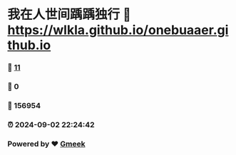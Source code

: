 # 我在人世间踽踽独行 :link: https://wlkla.github.io/onebuaaer.github.io 
### :page_facing_up: [11](https://wlkla.github.io/onebuaaer.github.io/tag.html) 
### :speech_balloon: 0 
### :hibiscus: 156954 
### :alarm_clock: 2024-09-02 22:24:42 
### Powered by :heart: [Gmeek](https://github.com/Meekdai/Gmeek)
